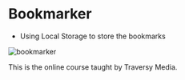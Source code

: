 # Bookmarker
* Using Local Storage to store the bookmarks

![bookmarker](https://user-images.githubusercontent.com/29807797/35539516-f0e7b0c2-051f-11e8-9307-ec2441154f41.JPG)

This is the online course taught by Traversy Media.
